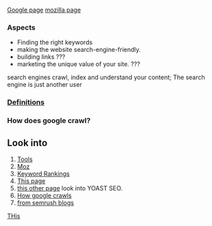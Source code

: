 [Google page](https://developers.google.com/search/docs/beginner/seo-starter-guide)
[mozilla page](https://moz.com/beginners-guide-to-seo)

### Aspects
- Finding the right keywords
- making the website search-engine-friendly.
- building links ???
- marketing the unique value of your site. ???


search engines crawl, index and understand your content; The search engine is just another user

### [Definitions](https://developers.google.com/search/docs/beginner/seo-starter-guide#glossary)

### How does google crawl?


## Look into
1. [Tools](https://www.oberlo.com/blog/seo-tools)
2. [Moz](https://moz.com/)
3. [Keyword Rankings](https://raddinteractive.com/what-is-keyword-ranking-in-seo/#:~:text=Keyword%20rankings%20in%20SEO%20refer,in%20is%20your%20keyword%20ranking.)
4. [This page](https://www.99signals.com/single-page-websites-seo/#:~:text=Single%20page%20websites%20are%20not,for%20a%20single%20page%20website.)
5. [this other page](https://www.99signals.com/semrush-keyword-research-guide/)
look into YOAST SEO.
6. [How google crawls](https://studiohawk.com.au/blog/how-does-google-crawl-websites/)
7. [from semrush blogs](https://www.semrush.com/blog/learning-technical-seo/)


[THis](https://my.kulturekonnect.com/11-step-checklist-for-your-next-website-redesign-thank-you-download?submissionGuid=b980008a-857d-4a40-8d81-634884b06e36)